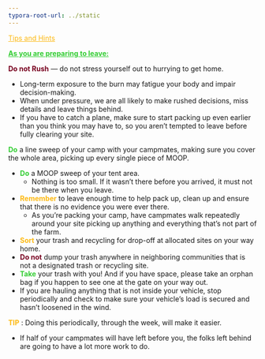 ```yaml
---
typora-root-url: ../static
---
```


<span class="center" style="color:#fdb913;"><u>Tips and Hints</u></span>



<span style="color:limegreen;"><u>**As you are preparing to leave:**</u></span>

<span style="color:#77011e;">**Do not Rush**</span>  — do not stress yourself out to hurrying to get home.

- Long-term exposure to the burn may fatigue your body and impair decision-making. 
- When under pressure, we are all likely to make rushed decisions, miss details and leave things behind.  
- If you have to catch a plane, make sure to start packing up even earlier than you think you may have to, so you aren’t tempted to leave before fully clearing your site.



<span style="color:limegreen;">**Do**</span>  a line sweep of your camp with your campmates, making sure you cover the whole area,  picking up every single piece of MOOP.

- <span style="color:limegreen">**Do**</span>  a MOOP sweep of your tent area.
  - Nothing is too small.  If it wasn’t there before you arrived, it must not be there when you leave.
- <span style="color:#fdb913;">**Remember**</span>  to leave enough time to help pack up, clean up and ensure that there is no evidence you were ever there.
  - As you’re packing your camp, have campmates walk repeatedly around your site picking up anything and everything that’s not part of the farm.
- <span style="color:#fdb913;">**Sort**</span> your trash and recycling for drop-off at allocated sites on your way home.
- <span style="color:#77011e;">**Do not**</span> dump your trash anywhere in neighboring communities that is not a designated trash or recycling site.
- <span style="color:limegreen;">**Take** </span> your trash with you! And if you have space, please take an orphan bag if you happen to see one at the gate on your way out.
- If you are hauling anything that is not inside your vehicle, stop periodically and check to make sure your vehicle’s load is secured and hasn’t loosened in the wind.

<span style="color:#fdb913;">**TIP**</span> : Doing this periodically, through the week, will make it easier.

- If half of your campmates will have left before you, the folks left behind are going to have a lot more work to do. 

  ​